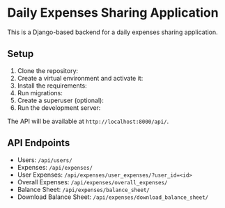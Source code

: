# Daily Expenses Sharing Application

This is a Django-based backend for a daily expenses sharing application.

## Setup

1. Clone the repository:
2. Create a virtual environment and activate it:
3. Install the requirements:
4. Run migrations:
5. Create a superuser (optional):
6. Run the development server:


The API will be available at `http://localhost:8000/api/`.

## API Endpoints

- Users: `/api/users/`
- Expenses: `/api/expenses/`
- User Expenses: `/api/expenses/user_expenses/?user_id=<id>`
- Overall Expenses: `/api/expenses/overall_expenses/`
- Balance Sheet: `/api/expenses/balance_sheet/`
- Download Balance Sheet: `/api/expenses/download_balance_sheet/`
